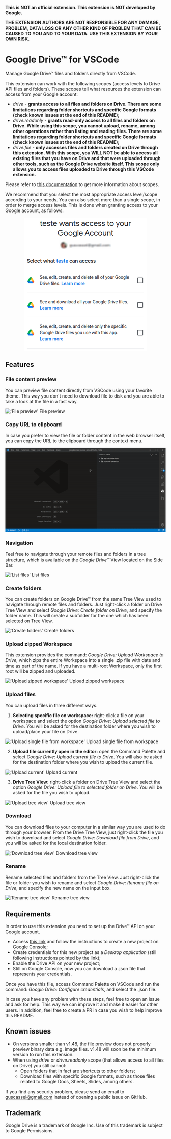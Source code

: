 **This is NOT an official extension. This extension is NOT developed by Google.**

**THE EXTENSION AUTHORS ARE NOT RESPONSIBLE FOR ANY DAMAGE, PROBLEM, DATA LOSS OR ANY OTHER KIND OF PROBLEM THAT CAN BE CAUSED TO YOU AND TO YOUR DATA. USE THIS EXTENSION BY YOUR OWN RISK.**
# Google Drive™ for VSCode

Manage Google Drive™ files and folders directly from VSCode.

This extension can work with the following scopes (access levels to Drive API files and folders). These scopes tell what resources the extension can access from your Google account:
   - *drive* - **grants access to all files and folders on Drive. There are some limitations regarding folder shortcuts and specific Google formats (check known issues at the end of this README);**
   - *drive.readonly* - **grants read-only access to all files and folders on Drive. While using this scope, you cannot upload, rename, among other operations rather than listing and reading files. There are some limitations regarding folder shortcuts and specific Google formats (check known issues at the end of this README);**
   - *drive.file* - **only accesses files and folders created on Drive through this extension. With this scope, you WILL NOT be able to access all existing files that you have on Drive and that were uploaded through other tools, such as the Google Drive website itself. This scope only allows you to access files uploaded to Drive through this VSCode extension.**

Please refer to [this documentation](https://developers.google.com/drive/api/v3/about-auth) to get more information about scopes. 

We recommend that you select the most appropriate access level/scope according to your needs. You can also select more than a single scope, in order to merge access levels. This is done when granting access to your Google account, as follows:

<div style="text-align:center"><img src="img/access.png"/></div>

## Features
   
### File content preview
You can preview file content directly from VSCode using your favorite theme. This way you don't need to download file to disk 
and you are able to take a look at the file in a fast way.

!['File preview' File preview](img/gif/preview.gif)
   
### Copy URL to clipboard
In case you prefer to view the file or folder content in the web browser itself, you can copy the URL to the clipboard through the context menu.

!['Copying URL' Copying URL](img/gif/copy-url.gif)

### Navigation
Feel free to navigate through your remote files and folders in a tree structure, which is available on the *Google Drive™* View located on the Side Bar.

!['List files' List files](img/gif/list.gif)

### Create folders

You can create folders on Google Drive™ from the same Tree View used to navigate through remote files and folders. Just right-click a folder on Drive Tree View and select *Google Drive: Create folder on Drive*, and specify the folder name. This will create a subfolder for the one which has been selected on Tree View.

!['Create folders' Create folders](img/gif/create-folder.gif)

### Upload zipped Workspace

This extension provides the command: *Google Drive: Upload Workspace to Drive*, which zips the entire Workspace into a single .zip file with date and time as part of the name. If you have a multi-root Workspace, only the first root will be zipped and uploaded.

!['Upload zipped workspace' Upload zipped workspace](img/gif/upload-zipped-workspace.gif)

### Upload files

You can upload files in three different ways.

1. **Selecting specific file on workspace:** right-click a file on your workspace and select the option *Google Drive: Upload selected file to Drive*. You will be asked for the destination folder where you wish to upload/place your file on Drive.

!['Upload single file from workspace' Upload single file from workspace](img/gif/upload-single-file-from-workspace.gif)

2. **Upload file currently open in the editor:** open the Command Palette and select *Google Drive: Upload current file to Drive*. You will also be asked for the destination folder where you wish to upload the current file.

!['Upload current' Upload current](img/gif/upload-current.gif)

3. **Drive Tree View:** right-click a folder on Drive Tree View and select the option *Google Drive: Upload file to selected folder on Drive*. You will be asked for the file you wish to upload.

!['Upload tree view' Upload tree view](img/gif/upload-tree-view.gif)

### Download
You can download files to your computer in a similar way you are used to do through your browser. From the Drive Tree View, just right-click the file you wish to download and select *Google Drive: Download file from Drive*, and you will be asked for the local destination folder.

!['Download tree view' Download tree view](img/gif/download-tree-view.gif)

### Rename
Rename selected files and folders from the Tree View. Just right-click the file or folder you wish to rename and select *Google Drive: Rename file on Drive*, and specify the new name on the input box.

!['Rename tree view' Rename tree view](img/gif/rename-tree-view.gif)

## Requirements
In order to use this extension you need to set up the Drive™ API on your Google account.

   * Access [this link](https://developers.google.com/workspace/guides/create-credentials) and follow the instructions to create a new project on Google Console;
   * Create credentials for this new project as a *Desktop application* (still following instructions pointed by the link);
   * Enable the Drive API on your new project;
   * Still on Google Console, now you can download a .json file that represents your credentials.
   
Once you have this file, access Command Palette on VSCode and run the command: *Google Drive: Configure credentials*, and select the .json file.

In case you have any problem with these steps, feel free to open an issue and ask for help. This way we can improve it and make it easier for other users. In addition, feel free to create a PR in case you wish to help improve this README.

## Known issues
   * On versions smaller than v1.48, the file preview does not properly preview binary data e.g. image files. v1.48 will soon be the minimum version to run this extension. 
   * When using *drive* or *drive.readonly* scope (that allows access to all files on Drive) you still cannot:
      - Open folders that in fact are shortcuts to other folders;
      - Download files with specific Google formats, such as those files related to Google Docs, Sheets, Slides, among others.

If you find any security problem, please send an email to guscassel@gmail.com instead of opening a public issue on GitHub.

## Trademark
Google Drive is a trademark of Google Inc. Use of this trademark is subject to Google Permissions.